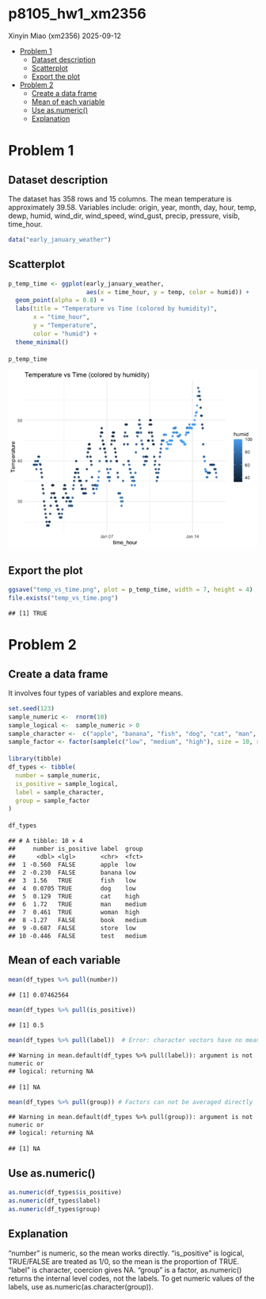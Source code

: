 p8105_hw1_xm2356
================
Xinyin Miao (xm2356)
2025-09-12

- [Problem 1](#problem-1)
  - [Dataset description](#dataset-description)
  - [Scatterplot](#scatterplot)
  - [Export the plot](#export-the-plot)
- [Problem 2](#problem-2)
  - [Create a data frame](#create-a-data-frame)
  - [Mean of each variable](#mean-of-each-variable)
  - [Use as.numeric()](#use-asnumeric)
  - [Explanation](#explanation)

# Problem 1

## Dataset description

The dataset has 358 rows and 15 columns. The mean temperature is
approximately 39.58. Variables include: origin, year, month, day, hour,
temp, dewp, humid, wind_dir, wind_speed, wind_gust, precip, pressure,
visib, time_hour.

``` r
data("early_january_weather")
```

## Scatterplot

``` r
p_temp_time <- ggplot(early_january_weather,
                      aes(x = time_hour, y = temp, color = humid)) +
  geom_point(alpha = 0.8) +
  labs(title = "Temperature vs Time (colored by humidity)",
       x = "time_hour",
       y = "Temperature",
       color = "humid") +
  theme_minimal()

p_temp_time
```

![](p8105_hw1_xm2356_files/figure-gfm/unnamed-chunk-2-1.png)<!-- -->

## Export the plot

``` r
ggsave("temp_vs_time.png", plot = p_temp_time, width = 7, height = 4)
file.exists("temp_vs_time.png")
```

    ## [1] TRUE

# Problem 2

## Create a data frame

It involves four types of variables and explore means.

``` r
set.seed(123)
sample_numeric <-  rnorm(10)
sample_logical <-  sample_numeric > 0
sample_character <-  c("apple", "banana", "fish", "dog", "cat", "man", "woman", "book", "store", "test")
sample_factor <- factor(sample(c("low", "medium", "high"), size = 10, replace = TRUE), levels = c("low", "medium", "high"))

library(tibble)
df_types <- tibble(
  number = sample_numeric, 
  is_positive = sample_logical,
  label = sample_character,
  group = sample_factor
)

df_types
```

    ## # A tibble: 10 × 4
    ##     number is_positive label  group 
    ##      <dbl> <lgl>       <chr>  <fct> 
    ##  1 -0.560  FALSE       apple  low   
    ##  2 -0.230  FALSE       banana low   
    ##  3  1.56   TRUE        fish   low   
    ##  4  0.0705 TRUE        dog    low   
    ##  5  0.129  TRUE        cat    high  
    ##  6  1.72   TRUE        man    medium
    ##  7  0.461  TRUE        woman  high  
    ##  8 -1.27   FALSE       book   medium
    ##  9 -0.687  FALSE       store  low   
    ## 10 -0.446  FALSE       test   medium

## Mean of each variable

``` r
mean(df_types %>% pull(number))
```

    ## [1] 0.07462564

``` r
mean(df_types %>% pull(is_positive))
```

    ## [1] 0.5

``` r
mean(df_types %>% pull(label))  # Error: character vectors have no mean
```

    ## Warning in mean.default(df_types %>% pull(label)): argument is not numeric or
    ## logical: returning NA

    ## [1] NA

``` r
mean(df_types %>% pull(group)) # Factors can not be averaged directly
```

    ## Warning in mean.default(df_types %>% pull(group)): argument is not numeric or
    ## logical: returning NA

    ## [1] NA

## Use as.numeric()

``` r
as.numeric(df_types$is_positive)
as.numeric(df_types$label)
as.numeric(df_types$group)
```

## Explanation

“number” is numeric, so the mean works directly. “is_positive” is
logical, TRUE/FALSE are treated as 1/0, so the mean is the proportion of
TRUE. “label” is character, coercion gives NA. “group” is a factor,
as.numeric() returns the internal level codes, not the labels. To get
numeric values of the labels, use as.numeric(as.character(group)).
